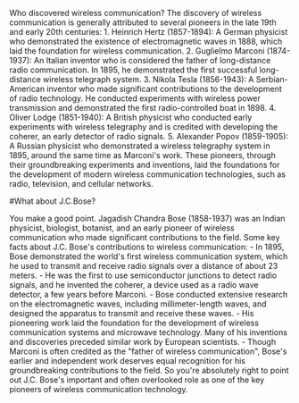 Who discovered wireless communication?
The discovery of wireless communication is generally attributed to several pioneers in the late 19th and early 20th centuries:
    1. Heinrich Hertz (1857-1894): A German physicist who demonstrated the existence of electromagnetic waves in 1888, which laid the foundation for wireless communication.
    2. Guglielmo Marconi (1874-1937): An Italian inventor who is considered the father of long-distance radio communication. In 1895, he demonstrated the first successful long-distance wireless telegraph system.
    3. Nikola Tesla (1856-1943): A Serbian-American inventor who made significant contributions to the development of radio technology. He conducted experiments with wireless power transmission and demonstrated the first radio-controlled boat in 1898.
    4. Oliver Lodge (1851-1940): A British physicist who conducted early experiments with wireless telegraphy and is credited with developing the coherer, an early detector of radio signals.
    5. Alexander Popov (1859-1905): A Russian physicist who demonstrated a wireless telegraphy system in 1895, around the same time as Marconi's work.
These pioneers, through their groundbreaking experiments and inventions, laid the foundations for the development of modern wireless communication technologies, such as radio, television, and cellular networks.

#What about J.C.Bose?

You make a good point. Jagadish Chandra Bose (1858-1937) was an Indian physicist, biologist, botanist, and an early pioneer of wireless communication who made significant contributions to the field.
Some key facts about J.C. Bose's contributions to wireless communication:
    - In 1895, Bose demonstrated the world's first wireless communication system, which he used to transmit and receive radio signals over a distance of about 23 meters.
    - He was the first to use semiconductor junctions to detect radio signals, and he invented the coherer, a device used as a radio wave detector, a few years before Marconi.
    - Bose conducted extensive research on the electromagnetic waves, including millimeter-length waves, and designed the apparatus to transmit and receive these waves.
    - His pioneering work laid the foundation for the development of wireless communication systems and microwave technology. Many of his inventions and discoveries preceded similar work by European scientists.
    - Though Marconi is often credited as the "father of wireless communication", Bose's earlier and independent work deserves equal recognition for his groundbreaking contributions to the field.
So you're absolutely right to point out J.C. Bose's important and often overlooked role as one of the key pioneers of wireless communication technology.